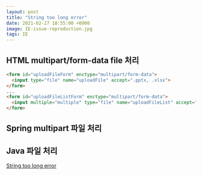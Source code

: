 ```yaml
---
layout: post
title: "String too long error"
date: 2021-02-27 18:55:00 +0900
image: IE-issue-reproduction.jpg
tags: IE
---
```


## HTML multipart/form-data file 처리
```html
<form id="uploadFileForm" enctype="multipart/form-data">
  <input type="file" name="uploadFile" accept=".pptx, .xlsx">
</form>
...
<form id="uploadFileListForm" enctype="multipart/form-data">
  <input multiple="multiple" type="file" name="uploadFileList" accept=".pptx, .xlsx">
</form>
```
## Spring multipart 파일 처리

## Java 파일 처리

[String too long error](https://www.baeldung.com/java-constant-string-too-long-error "string too long error")